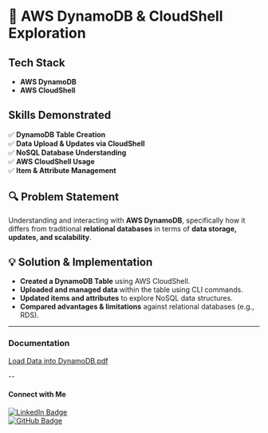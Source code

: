 # 🚀 AWS DynamoDB & CloudShell Exploration  

## **Tech Stack**  
- **AWS DynamoDB**  
- **AWS CloudShell**  

## **Skills Demonstrated**  
✅ **DynamoDB Table Creation**  
✅ **Data Upload & Updates via CloudShell**  
✅ **NoSQL Database Understanding**  
✅ **AWS CloudShell Usage**  
✅ **Item & Attribute Management**  

## **🔍 Problem Statement**  
Understanding and interacting with **AWS DynamoDB**, specifically how it differs from traditional **relational databases** in terms of **data storage, updates, and scalability**.  

## **💡 Solution & Implementation**  
- **Created a DynamoDB Table** using AWS CloudShell.  
- **Uploaded and managed data** within the table using CLI commands.  
- **Updated items and attributes** to explore NoSQL data structures.  
- **Compared advantages & limitations** against relational databases (e.g., RDS).  
-----
### Documentation
 [Load Data into DynamoDB.pdf](https://github.com/user-attachments/files/20861711/Load.Data.into.DynamoDB.pdf)


--
#### **Connect with Me**  
[![LinkedIn Badge](https://img.shields.io/badge/LinkedIn-Profile-blue)](https://www.linkedin.com/in/mahesh-patil0555/)  
[![GitHub Badge](https://img.shields.io/badge/GitHub-Profile-black)](https://github.com/Mahesh7880) 
